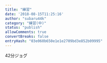 ```yaml
---
title: "練習"
date: '2018-08-15T11:25:16'
author: "subaru44k"
category: "練習(中)"
status: "publish"
allowComments: true
convertBreaks: false
entryHash: "03e060b650e1e1e2709bd3e852b09995"
---
```

42分ジョグ
